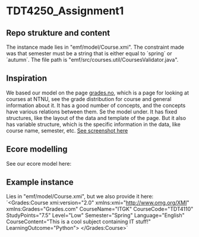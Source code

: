 # TDT4250_Assignment1

## Repo strukture and content

The instance made lies in "emf/model/Course.xmi". 
The constraint made was that semester must be a string that is either equal to ´spring´ or 
´autumn´. The file path is "emf/src/courses.util/CoursesValidator.java". 



## Inspiration 

We based our model on the page [grades.no](https://grades.no/), which is a page for looking at courses at NTNU, see the grade distribution for course and general information about it. It has a good number of concepts, and the concepts have various relations between them. Se the model  under. It has fixed structures, like the layout of the data and template of the page. But it also has variable structure, which is the specific information in the data, like course name, semester, etc. 
[See screenshot here](grades.png)


## Ecore modelling
See our ecore model here: 


## Example instance 

Lies in "emf/model/Course.xmi", but we also provide it here:
 ´<Grades:Course
   xmi:version="2.0"
   xmlns:xmi="http://www.omg.org/XMI"
   xmlns:Grades="Grades.com"
   CourseName="ITGK"
   CourseCode="TDT4110"
   StudyPoints="7.5"
   Level="Low"
   Semester="Spring"
   Language="English"
   CourseContent="This is a cool subject containing IT stuff!"
   LearningOutcome="Python">
  <ExamId ExamId="1"
      Year="2023">
   <GradeId
        GradeId="1"
        A="12"
        B="34"
        C="44"
        D="32"
        E="21"
        F="19"/>
  </ExamId>
  <LinkId LinkId="1"
      CoursePage="www.itgk.nothing"
      CourseQuality="Good"
      StudentEvaluation="I like it"/>
</Grades:Course>´
